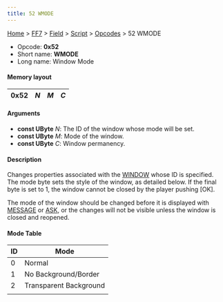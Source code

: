 ```yaml
---
title: 52 WMODE
---
```


[Home](Main%20Page.md) > [FF7](FF7.md) > [Field](FF7/Field.md) > [Script](FF7/Field/Script.md) > [Opcodes](FF7/Field/Script/Opcodes.md) > 52 WMODE

-   Opcode: **0x52**
-   Short name: **WMODE**
-   Long name: Window Mode

#### Memory layout

| 0x52 | *N* | *M* | *C* |
|------|-----|-----|-----|

#### Arguments

-   **const UByte** *N*: The ID of the window whose mode will be set.
-   **const UByte** *M*: Mode of the window.
-   **const UByte** *C*: Window permanency.

#### Description

Changes properties associated with the [WINDOW][] whose ID is specified.
The mode byte sets the style of the window, as detailed below. If the
final byte is set to 1, the window cannot be closed by the player
pushing \[OK\].

The mode of the window should be changed before it is displayed with
[MESSAGE][] or [ASK][], or the changes will not be visible unless the
window is closed and reopened.

#### Mode Table

| ID  | Mode                   |
|-----|------------------------|
| 0   | Normal                 |
| 1   | No Background/Border   |
| 2   | Transparent Background |
|     |                        |

  [WINDOW]: 50%20WINDOW.md "wikilink"
  [MESSAGE]: 40%20MESSAGE.md "wikilink"
  [ASK]: 48%20ASK.md "wikilink"
